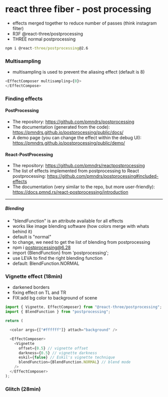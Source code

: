 # react three fiber - post processing

- effects merged together to reduce number of passes (think instagram filter)
- R3F @react-three/postprocessing
- THREE normal postprocessing

```cmd
npm i @react-three/postprocessing@2.6
```

### Multisampling

- multisampling is used to prevent the aliasing effect (default is 8)

```js
<EffectComposer multisampling={0}>
</EffectCompose>
```

### Finding effects

#### PostProcessing

- The repository: https://github.com/pmndrs/postprocessing
- The documentation (generated from the code): https://pmndrs.github.io/postprocessing/public/docs/
- A demo page (you can change the effect within the debug UI): https://pmndrs.github.io/postprocessing/public/demo/

#### React-PostProcessing

- The repository: https://github.com/pmndrs/reactpostprocessing
- The list of effects implemented from postprocessing to React postprocessing: https://github.com/pmndrs/postprocessing#included-effects
- The documentation (very similar to the repo, but more user-friendly): https://docs.pmnd.rs/react-postprocessing/introduction

---

##### Blending
- "blendFunction" is an attribute available for all effects
- works like image blending software (how colors merge with whats behind it)
- default is "normal"
- to change, we need to get the list of blending from postprocessing
- npm i postprocessing@6.28
- import {BlendFunction} from 'postprocessing';
- use LEVA to find the right blending function
- default: BlendFunction.NORMAL

### Vignette effect (18min)

- darkened borders
- fixing effect on TL and TR 
- FIX:add bg color to background of scene

```js
import { Vignette, EffectComposer} from "@react-three/postprocessing";
import { BlendFunction } from "postprocessing";

return (

  <color args={["#ffffff"]} attach="background" />

  <EffectComposer>
    <Vignette
      offset={0.5} // vignette offset
      darkness={0.5} // vignette darkness
      eskil={false} // Eskil's vignette technique
      blendFunction={BlendFunction.NORMAL} // blend mode
    />
  </EffectComposer>
);
```

### Glitch (28min)

